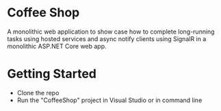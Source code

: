 # Coffee Shop
A monolithic web application to show case how to complete long-running tasks using hosted services and async notify clients using SignalR in a monolithic ASP.NET Core web app.


# Getting Started
* Clone the repo
* Run the "CoffeeShop" project in Visual Studio or in command line
